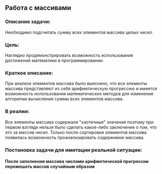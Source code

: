 ## Работа с массивами
### Описание задачи:
Необходимо подсчитать сумму всех элементов массива целых чисел.
### Цель:
Наглядно продемонстрировать возможность использования достижений математики в программировании.
### Краткое описание:
При анализе элементов массива было выяснено, что все элементы массива представляют из себя арифметическую прогрессию и имеется возможность использования математических методов для изменения алгоритма вычисления суммы всех элементов массива.
### В реалии:
Все элементы массива содержали "хаотичные" значения поэтому при первом взгляде нельзя было сделать какое-либо заключение о том, что это за массив чисел.
Только после сортировки элементов массива появилась возможность проанализировать содержимое массива.
### Постановка задачи для имитации реальной ситуации:
#### После заполнения массива числами арифметической прогрессии перемешать массив случайным образом
#### 